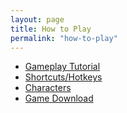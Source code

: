 ```yaml
---
layout: page
title: How to Play
permalink: "how-to-play"
---
```


- [Gameplay Tutorial](tutorial)
- [Shortcuts/Hotkeys](shortcuts)
- [Characters](meet-the-cast)
- [Game Download](download)